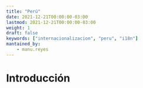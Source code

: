 ```yaml
---
title: "Perú"
date: 2021-12-21T00:00:00-03:00
lastmod: 2021-12-21T00:00:00-03:00
weight: 1
draft: false
keywords: ["internacionalizacion", "peru", "i18n"]
mantained_by:
    - manu.reyes
---
```


# Introducción
